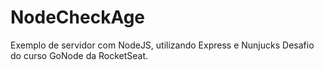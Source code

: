 # NodeCheckAge
Exemplo de servidor com NodeJS, utilizando Express e Nunjucks
Desafio do curso GoNode da RocketSeat.
